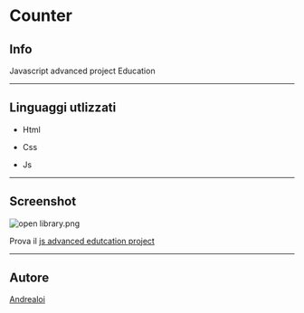 
# Counter

## Info 
Javascript advanced project Education

____________________________________________________________________

## Linguaggi utlizzati

- Html

- Css

- Js 

________________________________________________________________________

## Screenshot

![open library.png](https://i.postimg.cc/Kz3j0bf0/Immagine.png)

Prova il  [js advanced edutcation project](https://javascript-advanced-education.netlify.app/index.html)

_______________________________________________________________________

## Autore

[Andrealoi](https://github.com/Loiandrea)



